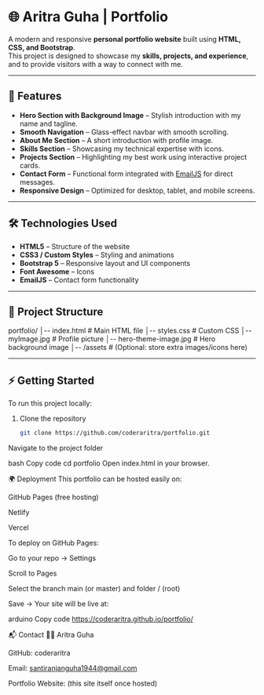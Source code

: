 # 🌐 Aritra Guha | Portfolio

A modern and responsive **personal portfolio website** built using **HTML, CSS, and Bootstrap**.  
This project is designed to showcase my **skills, projects, and experience**, and to provide visitors with a way to connect with me.

---

## 🚀 Features

- **Hero Section with Background Image** – Stylish introduction with my name and tagline.  
- **Smooth Navigation** – Glass-effect navbar with smooth scrolling.  
- **About Me Section** – A short introduction with profile image.  
- **Skills Section** – Showcasing my technical expertise with icons.  
- **Projects Section** – Highlighting my best work using interactive project cards.  
- **Contact Form** – Functional form integrated with [EmailJS](https://www.emailjs.com/) for direct messages.  
- **Responsive Design** – Optimized for desktop, tablet, and mobile screens.  

---

## 🛠️ Technologies Used

- **HTML5** – Structure of the website  
- **CSS3 / Custom Styles** – Styling and animations  
- **Bootstrap 5** – Responsive layout and UI components  
- **Font Awesome** – Icons  
- **EmailJS** – Contact form functionality  

---

## 📂 Project Structure

portfolio/
│-- index.html # Main HTML file
│-- styles.css # Custom CSS
│-- myImage.jpg # Profile picture
│-- hero-theme-image.jpg # Hero background image
│-- /assets # (Optional: store extra images/icons here)

---

## ⚡ Getting Started

To run this project locally:

1. Clone the repository  
   ```bash
   git clone https://github.com/coderaritra/portfolio.git
Navigate to the project folder

bash
Copy code
cd portfolio
Open index.html in your browser.

🌍 Deployment
This portfolio can be hosted easily on:

GitHub Pages (free hosting)

Netlify

Vercel

To deploy on GitHub Pages:

Go to your repo → Settings

Scroll to Pages

Select the branch main (or master) and folder / (root)

Save → Your site will be live at:

arduino
Copy code
https://coderaritra.github.io/portfolio/


📬 Contact
👨‍💻 Aritra Guha

GitHub: coderaritra

Email: santiranjanguha1944@gmail.com

Portfolio Website: (this site itself once hosted)

